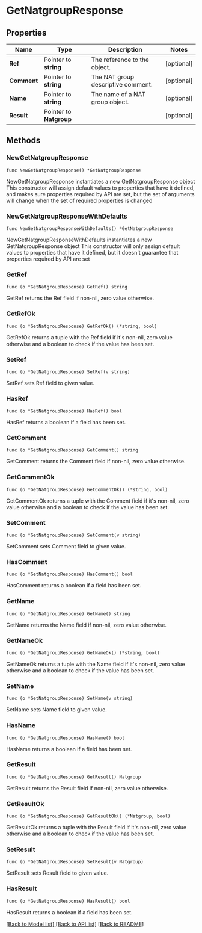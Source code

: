# GetNatgroupResponse

## Properties

Name | Type | Description | Notes
------------ | ------------- | ------------- | -------------
**Ref** | Pointer to **string** | The reference to the object. | [optional] 
**Comment** | Pointer to **string** | The NAT group descriptive comment. | [optional] 
**Name** | Pointer to **string** | The name of a NAT group object. | [optional] 
**Result** | Pointer to [**Natgroup**](Natgroup.md) |  | [optional] 

## Methods

### NewGetNatgroupResponse

`func NewGetNatgroupResponse() *GetNatgroupResponse`

NewGetNatgroupResponse instantiates a new GetNatgroupResponse object
This constructor will assign default values to properties that have it defined,
and makes sure properties required by API are set, but the set of arguments
will change when the set of required properties is changed

### NewGetNatgroupResponseWithDefaults

`func NewGetNatgroupResponseWithDefaults() *GetNatgroupResponse`

NewGetNatgroupResponseWithDefaults instantiates a new GetNatgroupResponse object
This constructor will only assign default values to properties that have it defined,
but it doesn't guarantee that properties required by API are set

### GetRef

`func (o *GetNatgroupResponse) GetRef() string`

GetRef returns the Ref field if non-nil, zero value otherwise.

### GetRefOk

`func (o *GetNatgroupResponse) GetRefOk() (*string, bool)`

GetRefOk returns a tuple with the Ref field if it's non-nil, zero value otherwise
and a boolean to check if the value has been set.

### SetRef

`func (o *GetNatgroupResponse) SetRef(v string)`

SetRef sets Ref field to given value.

### HasRef

`func (o *GetNatgroupResponse) HasRef() bool`

HasRef returns a boolean if a field has been set.

### GetComment

`func (o *GetNatgroupResponse) GetComment() string`

GetComment returns the Comment field if non-nil, zero value otherwise.

### GetCommentOk

`func (o *GetNatgroupResponse) GetCommentOk() (*string, bool)`

GetCommentOk returns a tuple with the Comment field if it's non-nil, zero value otherwise
and a boolean to check if the value has been set.

### SetComment

`func (o *GetNatgroupResponse) SetComment(v string)`

SetComment sets Comment field to given value.

### HasComment

`func (o *GetNatgroupResponse) HasComment() bool`

HasComment returns a boolean if a field has been set.

### GetName

`func (o *GetNatgroupResponse) GetName() string`

GetName returns the Name field if non-nil, zero value otherwise.

### GetNameOk

`func (o *GetNatgroupResponse) GetNameOk() (*string, bool)`

GetNameOk returns a tuple with the Name field if it's non-nil, zero value otherwise
and a boolean to check if the value has been set.

### SetName

`func (o *GetNatgroupResponse) SetName(v string)`

SetName sets Name field to given value.

### HasName

`func (o *GetNatgroupResponse) HasName() bool`

HasName returns a boolean if a field has been set.

### GetResult

`func (o *GetNatgroupResponse) GetResult() Natgroup`

GetResult returns the Result field if non-nil, zero value otherwise.

### GetResultOk

`func (o *GetNatgroupResponse) GetResultOk() (*Natgroup, bool)`

GetResultOk returns a tuple with the Result field if it's non-nil, zero value otherwise
and a boolean to check if the value has been set.

### SetResult

`func (o *GetNatgroupResponse) SetResult(v Natgroup)`

SetResult sets Result field to given value.

### HasResult

`func (o *GetNatgroupResponse) HasResult() bool`

HasResult returns a boolean if a field has been set.


[[Back to Model list]](../README.md#documentation-for-models) [[Back to API list]](../README.md#documentation-for-api-endpoints) [[Back to README]](../README.md)


